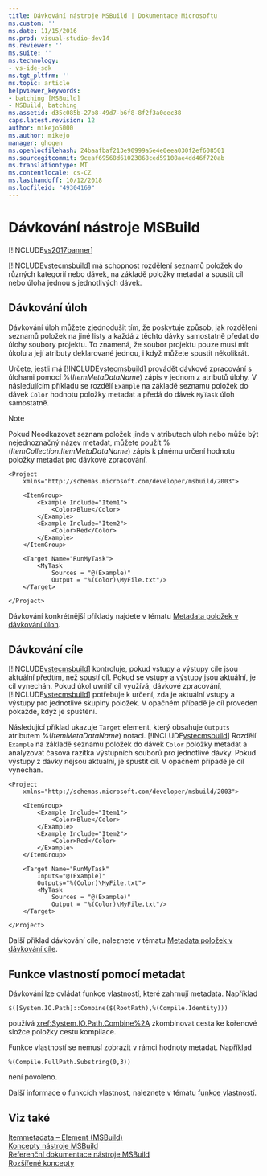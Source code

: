 ```yaml
---
title: Dávkování nástroje MSBuild | Dokumentace Microsoftu
ms.custom: ''
ms.date: 11/15/2016
ms.prod: visual-studio-dev14
ms.reviewer: ''
ms.suite: ''
ms.technology:
- vs-ide-sdk
ms.tgt_pltfrm: ''
ms.topic: article
helpviewer_keywords:
- batching [MSBuild]
- MSBuild, batching
ms.assetid: d35c085b-27b8-49d7-b6f8-8f2f3a0eec38
caps.latest.revision: 12
author: mikejo5000
ms.author: mikejo
manager: ghogen
ms.openlocfilehash: 24baafbaf213e90999a5e4e0eea030f2ef608501
ms.sourcegitcommit: 9ceaf69568d61023868ced59108ae4dd46f720ab
ms.translationtype: MT
ms.contentlocale: cs-CZ
ms.lasthandoff: 10/12/2018
ms.locfileid: "49304169"
---
```

# <a name="msbuild-batching"></a>Dávkování nástroje MSBuild
[!INCLUDE[vs2017banner](../includes/vs2017banner.md)]

  
[!INCLUDE[vstecmsbuild](../includes/vstecmsbuild-md.md)] má schopnost rozdělení seznamů položek do různých kategorií nebo dávek, na základě položky metadat a spustit cíl nebo úloha jednou s jednotlivých dávek.  
  
## <a name="task-batching"></a>Dávkování úloh  
 Dávkování úloh můžete zjednodušit tím, že poskytuje způsob, jak rozdělení seznamů položek na jiné listy a každá z těchto dávky samostatně předat do úlohy soubory projektu. To znamená, že soubor projektu pouze musí mít úkolu a její atributy deklarované jednou, i když můžete spustit několikrát.  
  
 Určete, jestli má [!INCLUDE[vstecmsbuild](../includes/vstecmsbuild-md.md)] provádět dávkové zpracování s úlohami pomocí %(*ItemMetaDataName*) zápis v jednom z atributů úlohy. V následujícím příkladu se rozdělí `Example` na základě seznamu položek do dávek `Color` hodnotu položky metadat a předá do dávek `MyTask` úloh samostatně.  
  
> [!NOTE]
>  Pokud Neodkazovat seznam položek jinde v atributech úloh nebo může být nejednoznačný název metadat, můžete použít %(*ItemCollection.ItemMetaDataName*) zápis k plnému určení hodnotu položky metadat pro dávkové zpracování.  
  
```  
<Project  
    xmlns="http://schemas.microsoft.com/developer/msbuild/2003">  
  
    <ItemGroup>  
        <Example Include="Item1">  
            <Color>Blue</Color>  
        </Example>  
        <Example Include="Item2">  
            <Color>Red</Color>  
        </Example>  
    </ItemGroup>  
  
    <Target Name="RunMyTask">  
        <MyTask  
            Sources = "@(Example)"  
            Output = "%(Color)\MyFile.txt"/>  
    </Target>  
  
</Project>  
```  
  
 Dávkování konkrétnější příklady najdete v tématu [Metadata položek v dávkování úloh](../msbuild/item-metadata-in-task-batching.md).  
  
## <a name="target-batching"></a>Dávkování cíle  
 [!INCLUDE[vstecmsbuild](../includes/vstecmsbuild-md.md)] kontroluje, pokud vstupy a výstupy cíle jsou aktuální předtím, než spustí cíl. Pokud se vstupy a výstupy jsou aktuální, je cíl vynechán. Pokud úkol uvnitř cíl využívá, dávkové zpracování, [!INCLUDE[vstecmsbuild](../includes/vstecmsbuild-md.md)] potřebuje k určení, zda je aktuální vstupy a výstupy pro jednotlivé skupiny položek. V opačném případě je cíl proveden pokaždé, když je spuštění.  
  
 Následující příklad ukazuje `Target` element, který obsahuje `Outputs` atributem %(*ItemMetaDataName*) notaci. [!INCLUDE[vstecmsbuild](../includes/vstecmsbuild-md.md)] Rozdělí `Example` na základě seznamu položek do dávek `Color` položky metadat a analyzovat časová razítka výstupních souborů pro jednotlivé dávky. Pokud výstupy z dávky nejsou aktuální, je spustit cíl. V opačném případě je cíl vynechán.  
  
```  
<Project  
    xmlns="http://schemas.microsoft.com/developer/msbuild/2003">  
  
    <ItemGroup>  
        <Example Include="Item1">  
            <Color>Blue</Color>  
        </Example>  
        <Example Include="Item2">  
            <Color>Red</Color>  
        </Example>  
    </ItemGroup>  
  
    <Target Name="RunMyTask"  
        Inputs="@(Example)"  
        Outputs="%(Color)\MyFile.txt">  
        <MyTask  
            Sources = "@(Example)"  
            Output = "%(Color)\MyFile.txt"/>  
    </Target>  
  
</Project>  
```  
  
 Další příklad dávkování cíle, naleznete v tématu [Metadata položek v dávkování cíle](../msbuild/item-metadata-in-target-batching.md).  
  
## <a name="property-functions-using-metadata"></a>Funkce vlastností pomocí metadat  
 Dávkování lze ovládat funkce vlastností, které zahrnují metadata. Například  
  
 `$([System.IO.Path]::Combine($(RootPath),%(Compile.Identity)))`  
  
 používá <xref:System.IO.Path.Combine%2A> zkombinovat cesta ke kořenové složce položky cestu kompilace.  
  
 Funkce vlastností se nemusí zobrazit v rámci hodnoty metadat.  Například  
  
 `%(Compile.FullPath.Substring(0,3))`  
  
 není povoleno.  
  
 Další informace o funkcích vlastnost, naleznete v tématu [funkce vlastností](../msbuild/property-functions.md).  
  
## <a name="see-also"></a>Viz také  
 [Itemmetadata – Element (MSBuild)](../msbuild/itemmetadata-element-msbuild.md)   
 [Koncepty nástroje MSBuild](../msbuild/msbuild-concepts.md)   
 [Referenční dokumentace nástroje MSBuild](../msbuild/msbuild-reference.md)   
 [Rozšířené koncepty](../msbuild/msbuild-advanced-concepts.md)



